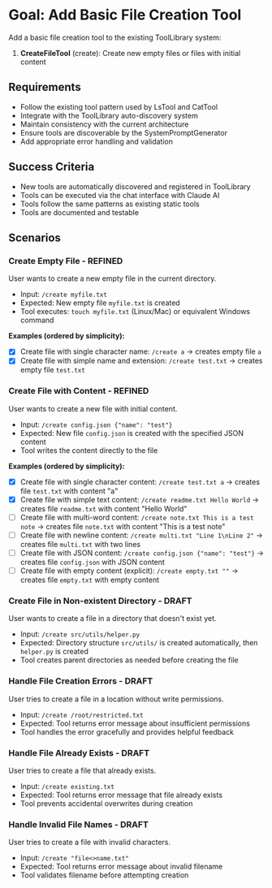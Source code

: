 # Goal: Add Basic File Creation Tool

Add a basic file creation tool to the existing ToolLibrary system:

1. **CreateFileTool** (create): Create new empty files or files with initial content

## Requirements
- Follow the existing tool pattern used by LsTool and CatTool
- Integrate with the ToolLibrary auto-discovery system
- Maintain consistency with the current architecture
- Ensure tools are discoverable by the SystemPromptGenerator
- Add appropriate error handling and validation

## Success Criteria
- New tools are automatically discovered and registered in ToolLibrary
- Tools can be executed via the chat interface with Claude AI
- Tools follow the same patterns as existing static tools
- Tools are documented and testable

## Scenarios

### Create Empty File - REFINED
User wants to create a new empty file in the current directory.
- Input: `/create myfile.txt`
- Expected: New empty file `myfile.txt` is created
- Tool executes: `touch myfile.txt` (Linux/Mac) or equivalent Windows command

**Examples (ordered by simplicity):**
- [x] Create file with single character name: `/create a` → creates empty file `a`
- [x] Create file with simple name and extension: `/create test.txt` → creates empty file `test.txt`

### Create File with Content - REFINED
User wants to create a new file with initial content.
- Input: `/create config.json {"name": "test"}`
- Expected: New file `config.json` is created with the specified JSON content
- Tool writes the content directly to the file

**Examples (ordered by simplicity):**
- [x] Create file with single character content: `/create test.txt a` → creates file `test.txt` with content "a"
- [x] Create file with simple text content: `/create readme.txt Hello World` → creates file `readme.txt` with content "Hello World"
- [ ] Create file with multi-word content: `/create note.txt This is a test note` → creates file `note.txt` with content "This is a test note"
- [ ] Create file with newline content: `/create multi.txt "Line 1\nLine 2"` → creates file `multi.txt` with two lines
- [ ] Create file with JSON content: `/create config.json {"name": "test"}` → creates file `config.json` with JSON content
- [ ] Create file with empty content (explicit): `/create empty.txt ""` → creates file `empty.txt` with empty content

### Create File in Non-existent Directory - DRAFT
User wants to create a file in a directory that doesn't exist yet.
- Input: `/create src/utils/helper.py`
- Expected: Directory structure `src/utils/` is created automatically, then `helper.py` is created
- Tool creates parent directories as needed before creating the file

### Handle File Creation Errors - DRAFT
User tries to create a file in a location without write permissions.
- Input: `/create /root/restricted.txt`
- Expected: Tool returns error message about insufficient permissions
- Tool handles the error gracefully and provides helpful feedback

### Handle File Already Exists - DRAFT
User tries to create a file that already exists.
- Input: `/create existing.txt`
- Expected: Tool returns error message that file already exists
- Tool prevents accidental overwrites during creation

### Handle Invalid File Names - DRAFT
User tries to create a file with invalid characters.
- Input: `/create "file<>name.txt"`
- Expected: Tool returns error message about invalid filename
- Tool validates filename before attempting creation